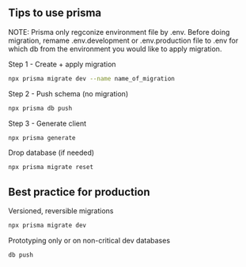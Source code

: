 ## Tips to use prisma
NOTE: Prisma only regconize environment file by .env. Before doing migration, remame .env.development or .env.production file to .env for which db from the environment you would like to apply migration. 

Step 1 - Create + apply migration
```bash
npx prisma migrate dev --name name_of_migration
```
Step 2 - Push schema (no migration)
```bash
npx prisma db push
```
Step 3 - Generate client
```bash
npx prisma generate
```
Drop database (if needed)
```bash
npx prisma migrate reset
```

## Best practice for production
Versioned, reversible migrations
```bash
npx prisma migrate dev 
```
Prototyping only or on non-critical dev databases
```bash
db push
```

